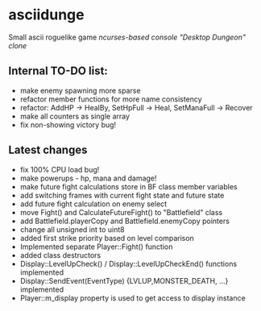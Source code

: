 # asciidunge
Small ascii roguelike game
*ncurses-based console "Desktop Dungeon" clone*

## Internal TO-DO list:
- make enemy spawning more sparse
- refactor member functions for more name consistency
- refactor: AddHP -> HealBy, SetHpFull -> Heal, SetManaFull -> Recover
- make all counters as single array
- fix non-showing victory bug!

## Latest changes
+ fix 100% CPU load bug!
+ make powerups - hp, mana and damage!
+ make future fight calculations store in BF class member variables
+ add switching frames with current fight state and future state
+ add future fight calculation on enemy select
+ move Fight() and CalculateFutureFight() to "Battlefield" class
+ add Battlefield.playerCopy and Battlefield.enemyCopy pointers 
+ change all unsigned int to uint8
+ added first strike priority based on level comparison
+ Implemented separate Player::Fight() function
+ added class destructors
+ Display::LevelUpCheck() / Display::LevelUpCheckEnd() functions implemented
+ Display::SendEvent(EventType) {LVLUP,MONSTER_DEATH, ...} implemented
+ Player::m_display property is used to get access to display instance

